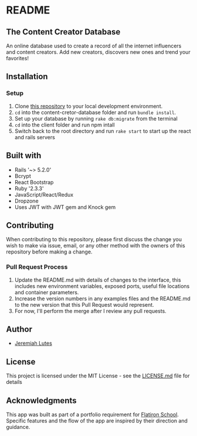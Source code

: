 # README


## The Content Creator Database

An online database used to create a record of all the internet influencers and content creators. Add new creators, discovers new ones and trend your favorites!


## Installation

### Setup
1. Clone [this repository](https://github.com/81Jeremiah/content-creator-database) to your local development environment.
2. `cd` into the content-cretor-database folder and run `bundle install`.
3. Set up your database by running `rake db:migrate` from the terminal
4. `cd` into the client folder and run npm intall
5. Switch back to the root directory and run `rake start` to start up the react and rails servers

## Built with
* Rails '~> 5.2.0'
* Bcrypt
* React Bootstrap
* Ruby '2.3.3'
* JavaScript/React/Redux
* Dropzone
* Uses JWT with JWT gem and Knock gem



## Contributing

When contributing to this repository, please first discuss the change you wish to make via issue,
email, or any other method with the owners of this repository before making a change.

### Pull Request Process
1. Update the README.md with details of changes to the interface, this includes new environment
   variables, exposed ports, useful file locations and container parameters.
2. Increase the version numbers in any examples files and the README.md to the new version that this Pull Request would represent.
3. For now, I'll perform the merge after I review any pull requests.

## Author
* [Jeremiah Lutes](https://github.com/81Jeremiah)

## License
This project is licensed under the MIT License - see the [LICENSE.md](LICENSE.md) file for details

## Acknowledgments
This app was built as part of a portfolio requirement for [Flatiron School](https://flatironschool.com/). Specific features and the flow of the app are inspired by their direction and guidance.
